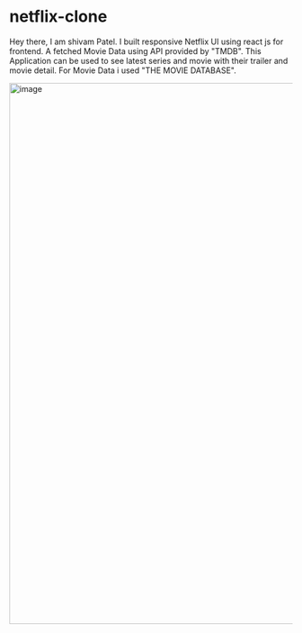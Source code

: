 # netflix-clone
Hey there, I am shivam Patel. 
I built responsive Netflix UI using react js for frontend.
A fetched Movie Data using API provided by "TMDB".
This Application can be used to see latest series and movie with their trailer and movie detail.
For Movie Data i used "THE MOVIE DATABASE".


<img width="960" alt="image" src="https://user-images.githubusercontent.com/96972819/226835942-56590e67-f66a-43a5-a4b6-07071c30abf7.png">
